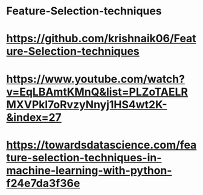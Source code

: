 # Feature-Selection-techniques

# https://github.com/krishnaik06/Feature-Selection-techniques

# https://www.youtube.com/watch?v=EqLBAmtKMnQ&list=PLZoTAELRMXVPkl7oRvzyNnyj1HS4wt2K-&index=27

# https://towardsdatascience.com/feature-selection-techniques-in-machine-learning-with-python-f24e7da3f36e